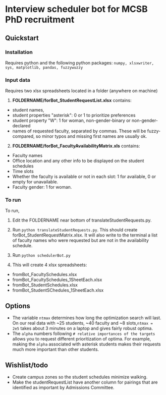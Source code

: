 
# Interview scheduler bot for MCSB PhD recruitment

## Quickstart

### Installation

Requires python and the following python packages:
`` numpy, xlsxwriter, sys, matplotlib, pandas, fuzzywuzzy ``

### Input data

Requires two xlsx spreadsheets located in a folder (anywhere on machine)

1. __FOLDERNAME/forBot_StudentRequestList.xlsx__ contains:
 - student names,
 - student properties "asterisk": 0 or 1 to prioritize preferences
 - student property "W": 1 for woman, non-gender-binary or non-gender-declared
 - names of requested faculty, separated by commas. These will be fuzzy-compared, so minor typos and missing first names are usually ok.

2. __FOLDERNAME/forBot_FacultyAvailabilityMatrix.xls__ contains:
 - Faculty names
 - Office location and any other info to be displayed on the student schedules
 - Time slots
 - Whether the faculty is available or not in each slot: 1 for available, 0 or empty for unavailable.
 - Faculty gender: 1 for woman.

### To run

To run,
1. Edit the FOLDERNAME near bottom of translateStudentRequests.py.
2. Run ```python translateStudentRequests.py```.  This should create forBot_StudentRequestMatrix.xlsx. It will also write to the terminal a list of faculty names who were requested but are not in the availability schedule.
3. Run ``python schedulerBot.py``

4. This will create 4 xlsx spreadsheets:
 - fromBot_FacultySchedules.xlsx
 - fromBot_FacultySchedules_1SheetEach.xlsx
 - fromBot_StudentSchedules.xlsx
 - fromBot_StudentSChedules_1SheetEach.xlsx


## Options

* The variable ``ntmax`` determines how long the optimization search will last. On our real data with ~25 students, ~40 faculty and ~8 slots,``ntmax = 2e5`` takes about 3 minutes on a laptop and gives fairly robust optima.
* The ``alpha`` numbers following ``# relative importances of the targets`` allows you to request different prioritization of optima. For example, making the ``alpha`` associated with asterisk students makes their requests much more important than other students.


## Wishlist/todo

* Create campus zones so the student schedules minimize walking.
* Make the studentRequestList have another column for pairings that are identified as important by Admissions Committee.
